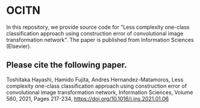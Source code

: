 # OCITN
In this repository, we provide source code for "Less complexity one-class classification approach using construction error of convolutional image transformation network".
The paper is published from Information Sciences (Elsevier).






## Please cite the following paper.
Toshitaka Hayashi, Hamido Fujita, Andres Hernandez-Matamoros, Less complexity one-class classification approach using construction error of convolutional image transformation network, Information Sciences, Volume 560, 2021, Pages 217-234, https://doi.org/10.1016/j.ins.2021.01.06
